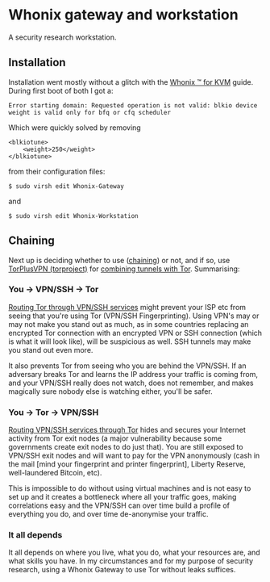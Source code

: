 # Whonix gateway and workstation

A security research workstation.

## Installation

Installation went mostly without a glitch with the [Whonix ™ for KVM](https://www.whonix.org/wiki/KVM) guide. During first boot of both I got a:

    Error starting domain: Requested operation is not valid: blkio device weight is valid only for bfq or cfq scheduler

Which were quickly solved by removing

    <blkiotune>
        <weight>250</weight>
    </blkiotune>

from their configuration files:

    $ sudo virsh edit Whonix-Gateway

and 

    $ sudo virsh edit Whonix-Workstation
    
## Chaining

Next up is deciding whether to use ([chaining](../data/../../data/traffic/Chaining.md)) or not, and if so, use [TorPlusVPN (torproject)](https://gitlab.torproject.org/legacy/trac/-/wikis/doc/TorPlusVPN) for [combining tunnels with Tor](https://www.whonix.org/wiki/Tunnels/Introduction). Summarising:

### You -> VPN/SSH -> Tor
[Routing Tor through VPN/SSH services](https://www.whonix.org/wiki/Tunnels/Connecting_to_a_VPN_before_Tor) might prevent your ISP etc from seeing that you're using Tor (VPN/SSH Fingerprinting). Using VPN's may or may not make you stand out as much, as in some countries replacing an encrypted Tor connection with an encrypted VPN or SSH connection (which is what it will look like), will be suspicious as well. SSH tunnels may make you stand out even more. 

It also prevents Tor from seeing who you are behind the VPN/SSH. If an adversary breaks Tor and learns the IP address your traffic is coming from, and your VPN/SSH really does not watch, does not remember, and makes magically sure nobody else is watching either, you'll be safer.

### You -> Tor -> VPN/SSH
[Routing VPN/SSH services through Tor](https://www.whonix.org/wiki/Tunnels/Connecting_to_Tor_before_a_VPN) hides and secures your Internet activity from Tor exit nodes (a major vulnerability because some governments create exit nodes to do just that). You are still exposed to VPN/SSH exit nodes and will want to pay for the VPN anonymously (cash in the mail [mind your fingerprint and printer fingerprint], Liberty Reserve, well-laundered Bitcoin, etc). 

This is impossible to do without using virtual machines and is not easy to set up and it creates a bottleneck where all your traffic goes, making correlations easy and the VPN/SSH can over time build a profile of everything you do, and over time de-anonymise your traffic.

### It all depends

It all depends on where you live, what you do, what your resources are, and what skills you have. In my circumstances and for my purpose of security research, using a Whonix Gateway to use Tor without leaks suffices.

